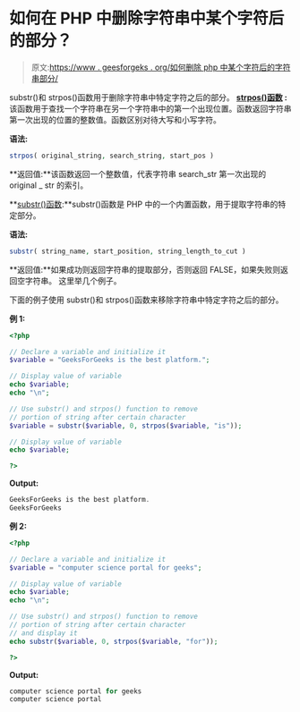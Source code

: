 # 如何在 PHP 中删除字符串中某个字符后的部分？

> 原文:[https://www . geesforgeks . org/如何删除 php 中某个字符后的字符串部分/](https://www.geeksforgeeks.org/how-to-remove-portion-of-a-string-after-a-certain-character-in-php/)

substr()和 strpos()函数用于删除字符串中特定字符之后的部分。
**[strpos()函数](https://www.geeksforgeeks.org/php-strpos-stripos-functions/) :** 该函数用于查找一个字符串在另一个字符串中的第一个出现位置。函数返回字符串第一次出现的位置的整数值。函数区别对待大写和小写字符。

**语法:**

```php
strpos( original_string, search_string, start_pos )
```

**返回值:**该函数返回一个整数值，代表字符串 search_str 第一次出现的 original _ str 的索引。

**[substr()函数](https://www.geeksforgeeks.org/php-substr-function/):**substr()函数是 PHP 中的一个内置函数，用于提取字符串的特定部分。

**语法:**

```php
substr( string_name, start_position, string_length_to_cut )
```

**返回值:**如果成功则返回字符串的提取部分，否则返回 FALSE，如果失败则返回空字符串。
这里举几个例子。

下面的例子使用 substr()和 strpos()函数来移除字符串中特定字符之后的部分。

**例 1:**

```php
<?php

// Declare a variable and initialize it
$variable = "GeeksForGeeks is the best platform.";

// Display value of variable
echo $variable;
echo "\n";

// Use substr() and strpos() function to remove
// portion of string after certain character
$variable = substr($variable, 0, strpos($variable, "is"));

// Display value of variable
echo $variable;

?>
```

**Output:**

```php
GeeksForGeeks is the best platform.
GeeksForGeeks

```

**例 2:**

```php
<?php

// Declare a variable and initialize it
$variable = "computer science portal for geeks";

// Display value of variable
echo $variable;
echo "\n";

// Use substr() and strpos() function to remove
// portion of string after certain character
// and display it
echo substr($variable, 0, strpos($variable, "for"));

?>
```

**Output:**

```php
computer science portal for geeks
computer science portal

```